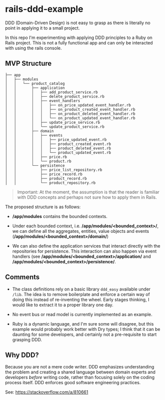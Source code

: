 # rails-ddd-example

DDD (Domain-Driven Design) is not easy to grasp as there is literally no point in applying it to a small project.

In this repo I'm experimenting with applying DDD principles to a Ruby on Rails project. This is not a fully functional app and can only be interacted with using the rails console.

## MVP Structure

```
├── app
│   ├── modules
│   │   └── product_catalog
│   │       ├── application
│   │       │   ├── add_product_service.rb
│   │       │   ├── delete_product_service.rb
│   │       │   ├── event_handlers
│   │       │   │   ├── on_price_updated_event_handler.rb
│   │       │   │   ├── on_product_created_event_handler.rb
│   │       │   │   ├── on_product_deleted_event_handler.rb
│   │       │   │   └── on_product_updated_event_handler.rb
│   │       │   ├── update_price_service.rb
│   │       │   └── update_product_service.rb
│   │       ├── domain
│   │       │   ├── events
│   │       │   │   ├── price_updated_event.rb
│   │       │   │   ├── product_created_event.rb
│   │       │   │   ├── product_deleted_event.rb
│   │       │   │   └── product_updated_event.rb
│   │       │   ├── price.rb
│   │       │   └── product.rb
│   │       └── persistence
│   │           ├── price_list_repository.rb
│   │           ├── price_record.rb
│   │           ├── product_record.rb
│   │           └── product_repository.rb
```

> Important: At the moment, the assumption is that the reader is familiar with DDD concepts and perhaps not sure how to apply them in Rails.

The proposed structure is as follows:

* **/app/modules** contains the bounded contexts.

* Under each bounded context, i.e. **/app/modules/<bounded_context>/**, we can define all the aggregates, entities, value objects and events (**/app/modules/<bounded_context>/domain/**)

* We can also define the application services that interact directly with the repositories for persistence. This interaction can also happen via event handlers (see **/app/modules/<bounded_context>/application/** and **/app/modules/<bounded_context>/persistence/**.

## Comments

* The class definitions rely on a basic library `ddd_easy` available under `/lib`. The idea is to remove boilerplate and enforce a certain way of doing this instead of re-inventing the wheel. Early stages thinking, I would like to extract it to a proper library one day.

* No event bus or read model is currently implemented as an example.

* Ruby is a dynamic language, and I'm sure some will disagree, but this example would probably work better with Dry types; I think that it can be daunting for some developers, and certainly not a pre-requisite to start
grasping DDD.

## Why DDD?

Because you are not a mere code writer. DDD emphasizes understanding the problem and creating a shared language between domain experts and developers _before_ writing code, rather than focusing solely on the coding process itself. DDD enforces good software engineering practices.

See: https://stackoverflow.com/a/810661
